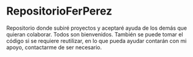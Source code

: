 # RepositorioFerPerez
Repositorio donde subiré proyectos y aceptaré ayuda de los demás que quieran colaborar. Todos son bienvenidos.
También se puede tomar el código si se requiere reutilizar, en lo que pueda ayudar contarán con mi apoyo, contactarme de ser necesario.
